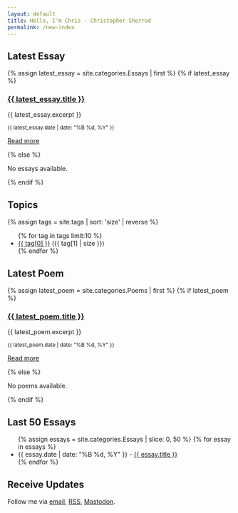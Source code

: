 ```yaml
---
layout: default
title: Hello, I'm Chris - Christopher Sherrod
permalink: /new-index
---
```

<div class="home">
  <!-- Latest Post in Essays -->
  <section id="latest-essay">
    <h2>Latest Essay</h2>
    {% assign latest_essay = site.categories.Essays | first %}
    {% if latest_essay %}
      <article>
        <h3><a href="{{ latest_essay.url }}">{{ latest_essay.title }}</a></h3>
        <p>{{ latest_essay.excerpt }}</p>
        <p><small>{{ latest_essay.date | date: "%B %d, %Y" }}</small></p>
        <p><a href="{{ latest_essay.url }}">Read more</a></p>
      </article>
    {% else %}
      <p>No essays available.</p>
    {% endif %}
  </section>

  <!-- Top 10 Tags -->
  <section id="top-tags">
    <h2>Topics</h2>
    {% assign tags = site.tags | sort: 'size' | reverse %}
    <ul>
      {% for tag in tags limit:10 %}
        <li><a href="{{ site.baseurl }}/tag/{{ tag[0] }}">{{ tag[0] }}</a> ({{ tag[1] | size }})</li>
      {% endfor %}
    </ul>
  </section>

  <!-- Latest Post in Poems -->
  <section id="latest-poem">
    <h2>Latest Poem</h2>
    {% assign latest_poem = site.categories.Poems | first %}
    {% if latest_poem %}
      <article>
        <h3><a href="{{ latest_poem.url }}">{{ latest_poem.title }}</a></h3>
        <p>{{ latest_poem.excerpt }}</p>
        <p><small>{{ latest_poem.date | date: "%B %d, %Y" }}</small></p>
        <p><a href="{{ latest_poem.url }}">Read more</a></p>
      </article>
    {% else %}
      <p>No poems available.</p>
    {% endif %}
  </section>
</div>

  <!-- Last 50 Essays -->
  <section id="last-50-essays">
    <h2>Last 50 Essays</h2>
    <ul>
      {% assign essays = site.categories.Essays | slice: 0, 50 %}
      {% for essay in essays %}
        <li>
          <span>{{ essay.date | date: "%B %d, %Y" }}</span> - 
          <a href="{{ essay.url }}">{{ essay.title }}</a>
        </li>
      {% endfor %}
    </ul>
  </section>

## Receive Updates
Follow me via [email](/newsletter/), [RSS](/feed.xml), [Mastodon](https://pkmsocial/@chris).